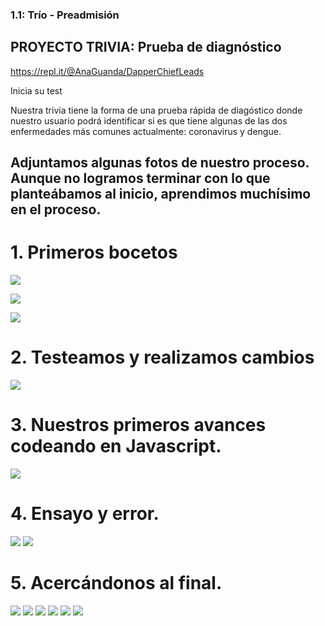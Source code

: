 ### 1.1: Trío - Preadmisión

## PROYECTO TRIVIA: Prueba de diagnóstico

<https://repl.it/@AnaGuanda/DapperChiefLeads>
 
 
 Inicia su test

Nuestra trivia tiene la forma de una prueba rápida de diagóstico donde nuestro usuario podrá identificar si es que tiene algunas de las dos enfermedades más comunes actualmente: coronavirus y dengue.


## Adjuntamos algunas fotos de nuestro proceso. Aunque no logramos terminar con lo que planteábamos al inicio, aprendimos muchísimo en el proceso.

# 1. Primeros bocetos

![](7.jpg)

![](8.jpg)

![](13.jpg)

# 2. Testeamos y realizamos cambios

![](10.jpg)

# 3. Nuestros primeros avances codeando en Javascript.

![](9.jpg)

# 4. Ensayo y error.

![](11.jpg)
![](12.jpg)

# 5. Acercándonos al final.

![](1.jpg)
![](2.jpg)
![](3.jpg)
![](4.jpg)
![](5.jpg)
![](6.jpg)

